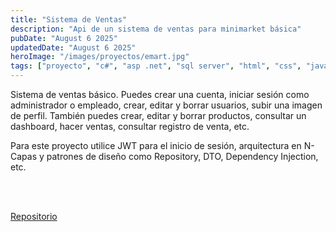 ```yaml
---
title: "Sistema de Ventas"
description: "Api de un sistema de ventas para minimarket básica"
pubDate: "August 6 2025"
updatedDate: "August 6 2025"
heroImage: "/images/proyectos/emart.jpg"
tags: ["proyecto", "c#", "asp .net", "sql server", "html", "css", "javascript", "tailwind", "react", "backend"]
---
```


Sistema de ventas básico. Puedes crear una cuenta, iniciar sesión como administrador o empleado, crear, editar y borrar usuarios, subir una imagen de perfil. También puedes crear, editar y borrar productos, consultar un dashboard, hacer ventas, consultar registro de venta, etc.

Para este proyecto utilice JWT para el inicio de sesión, arquitectura en N-Capas y patrones de diseño como Repository, DTO, Dependency Injection, etc.

<br><br>

<div class="text-center p-10 justify-center items-center gap-5 flex flex-row">
<a 
href="https://github.com/j-c7/minimarket-backend" target=_bank 
class="text-center font-bold p-5 rounded-md bg-blue-600 hover:bg-blue-500"> 
    Repositorio
</a>

</div>
